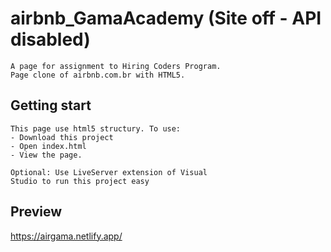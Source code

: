 # airbnb_GamaAcademy (Site off - API disabled) 
    A page for assignment to Hiring Coders Program.
    Page clone of airbnb.com.br with HTML5.

## Getting start
    This page use html5 structury. To use: 
    - Download this project
    - Open index.html
    - View the page.

    Optional: Use LiveServer extension of Visual 
    Studio to run this project easy


## Preview

https://airgama.netlify.app/
